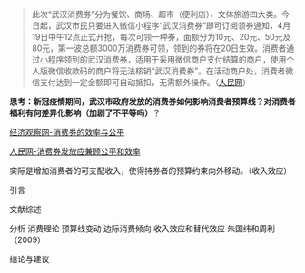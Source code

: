 >此次“武汉消费券”分为餐饮、商场、超市（便利店）、文体旅游四大类。今日起，武汉市民只要进入微信小程序“武汉消费券”即可订阅领券通知，4月19日中午12点正式开抢，每次可领一种券，面额分为10元、20元、50元及80元，第一波总额3000万消费券可领，领到的券将在20日生效。消费者通过小程序领到的武汉消费券，适用于采用微信商户支付结算的商户，使用个人版微信收款码的商户将无法核销“武汉消费券”。在活动商户处，消费者微信支付达到一定金额即可自动抵扣，无需额外操作。（[人民网](http://finance.people.com.cn/n1/2020/0417/c66323-31678143.html)）

**思考：新冠疫情期间，武汉市政府发放的消费券如何影响消费者预算线？对消费者福利有何差异化影响（加剧了不平等吗）**？

[经济观察网-消费券的效率与公平](http://www.eeo.com.cn/2020/0401/379878.shtml)

[人民网-消费券发放应兼顾公平和效率](http://money.people.com.cn/n1/2020/0406/c42877-31662696.html)



实际是增加消费者的可支配收入，使得持券者的预算约束向外移动。（收入效应）

引言

文献综述

分析
消费理论
预算线变动
边际消费倾向
收入效应和替代效应
朱国纬和周利（2009）

结论与建议

